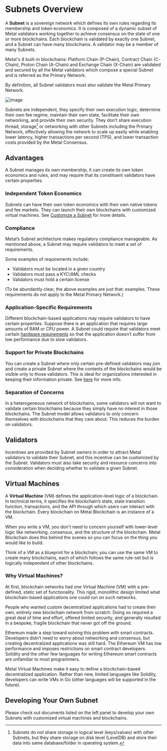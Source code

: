 # Subnets Overview

A **Subnet** is a sovereign network which defines its own rules regarding its
membership and token economics. It is composed of a dynamic subset of Metal
validators working together to achieve consensus on the state of one or more
blockchains. Each blockchain is validated by exactly one Subnet, and a Subnet
can have many blockchains. A validator may be a member of many Subnets.

Metal's 4 built-in blockchains: Platform Chain (P-Chain), Contract Chain
(C-Chain), Proton Chain (A-Chain) and Exchange Chain (X-Chain) are validated and secured by all the
Metal validators which compose a special Subnet and is referred as the
Primary Network.

By definition, all Subnet validators must also validate the Metal Primary Network.

![image](/img/subnet-validators.png)

Subnets are independent, they specify their own execution logic, determine their
own fee regime, maintain their own state, facilitate their own networking, and
provide their own security. They don’t share execution thread, storage[^1] or
networking with other Subnets including the Primary Network, effectively
allowing the network to scale up easily while enabling lower latency, higher
transactions per second (TPS), and lower transaction costs provided by the
Metal Consensus.

## Advantages

A Subnet manages its own membership, it can create its own token economics and
rules, and may require that its constituent validators have certain properties.

### Independent Token Economics

Subnets can have their own token economics with their own native tokens and fee
markets. They can launch their own blockchains with customized virtual machines.
See [Customize a Subnet](./customize-a-subnet.md) for more details.

### Compliance

Metal’s Subnet architecture makes regulatory compliance manageable. As
mentioned above, a Subnet may require validators to meet a set of requirements.

Some examples of requirements include:

- Validators must be located in a given country
- Validators must pass a KYC/AML checks
- Validators must hold a certain license

(To be abundantly clear, the above examples are just that: examples. These
requirements do not apply to the Metal Primary Network.)

### Application-Specific Requirements

Different blockchain-based applications may require validators to have certain
properties. Suppose there is an application that requires large amounts of RAM
or CPU power. A Subnet could require that validators meet certain [hardware
requirements](../nodes/build/run-metal-node-manually.md#requirements) so
that the application doesn’t suffer from low performance due to slow validators.

### Support for Private Blockchains

You can create a Subnet where only certain pre-defined validators may join and
create a private Subnet where the contents of the blockchains would be visible
only to those validators. This is ideal for organizations interested in keeping
their information private. See
[here](../nodes/maintain/subnet-configs.md#private-subnet) for more info.

### Separation of Concerns

In a heterogeneous network of blockchains, some validators will not want to
validate certain blockchains because they simply have no interest in those
blockchains. The Subnet model allows validators to only concern themselves with
blockchains that they care about. This reduces the burden on validators.

## Validators

Incentives are provided by Subnet owners in order to attract Metal
validators to validate their Subnet, and this incentive can be customized by the
Subnet. Validators must also take security and resource concerns into
consideration when deciding whether to validate a given Subnet.

## Virtual Machines

A **Virtual Machine** (VM) defines the application-level logic of a blockchain.
In technical terms, it specifies the blockchain’s state, state transition
function, transactions, and the API through which users can interact with the
blockchain. Every blockchain on Metal Blockchain is an instance of a VM.

When you write a VM, you don't need to concern yourself with lower-level logic
like networking, consensus, and the structure of the blockchain. Metal Blockchain does
this behind the scenes so you can focus on the thing you would like to build.

Think of a VM as a blueprint for a blockchain; you can use the same VM to create
many blockchains, each of which follows the same rule-set but is logically
independent of other blockchains.

### Why Virtual Machines?

At first, blockchain networks had one Virtual Machine (VM) with a pre-defined,
static set of functionality. This rigid, monolithic design limited what
blockchain-based applications one could run on such networks.

People who wanted custom decentralized applications had to create their own,
entirely new blockchain network from scratch. Doing so required a great deal of
time and effort, offered limited security, and generally resulted in a bespoke,
fragile blockchain that never got off the ground.

Ethereum made a step toward solving this problem with smart contracts.
Developers didn’t need to worry about networking and consensus, but creating
decentralized applications was still hard. The Ethereum VM has low performance
and imposes restrictions on smart contract developers. Solidity and the other
few languages for writing Ethereum smart contracts are unfamiliar to most
programmers.

Metal Virtual Machines make it easy to define a blockchain-based decentralized
application. Rather than new, limited languages like Solidity, developers can
write VMs in Go (other languages will be supported in the future).

## Developing Your Own Subnet

Please check out documents listed on the left panel to develop your own Subnets
with customized virtual machines and blockchains.

[^1]: Subnets do not share storage in logical level (keys/values) with other
    Subnets, but they share storage on disk level (LevelDB) and store their data
    into same database/folder in operating system.
